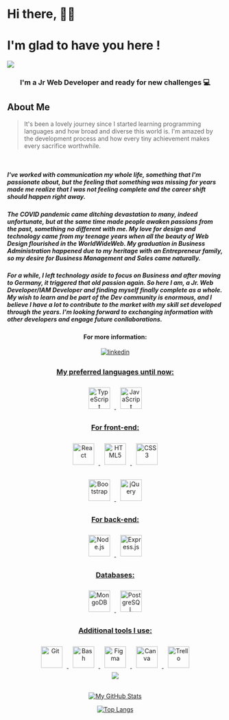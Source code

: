 # Hi there, 🙋‍♀️ 
# I'm glad to have you here !
![](./img/wd-banner.png)

<h3 align="center">I'm a Jr Web Developer and ready for new challenges 💻</h3>

## About Me

> It's been a lovely journey since I started 
> learning programming languages and how broad 
> and diverse this world is. I'm amazed by the 
> development process and how every tiny 
> achievement makes every sacrifice worthwhile. 

<br>

#####  I've worked with communication my whole life, something that I'm passionate about, but the feeling that something was missing for years made me realize that I was not feeling complete and the career shift should happen right away.

##### The COVID pandemic came ditching devastation to many, indeed unfortunate, but at the same time made people awaken passions from the past, something no different with me. My love for design and technology came from my teenage years when all the beauty of Web Design flourished in the WorldWideWeb. My graduation in Business Administration happened due to my heritage with an Entrepreneur family, so my desire for Business Management and Sales came naturally.

##### For a while, I left technology aside to focus on Business and after moving to Germany, it triggered that old passion again. So here I am, a Jr. Web Developer/IAM Developer and finding myself finally complete as a whole. My wish to learn and be part of the Dev community is enormous, and I believe I have a lot to contribute to the market with my skill set developed through the years. I'm looking forward to exchanging information with other developers and engage future conllaborations.


<h4 align="center">For more information:</h4>
<div align="center">
<a href="https://www.linkedin.com/in/steffani-melo/" target="_blank">
<img src=https://img.shields.io/badge/linkedin-%231E77B5.svg?&style=for-the-badge&logo=linkedin&logoColor=white alt=linkedin style="margin-bottom: 5px;" />
</div>  

<h3 align="center">My preferred languages until now:</h3>
<div align="center">
 <img
    style="margin: 10px;"
    src="https://profilinator.rishav.dev/skills-assets/typescript-original.svg"
    alt="TypeScript"
    height="50"
  />
  <img
    style="margin: 10px;"
    src="https://profilinator.rishav.dev/skills-assets/javascript-original.svg"
    alt="JavaScript"
    height="50"
  />
 
</div>

<h3 align="center">For front-end:</h3>
<div align="center">
  <img
    style="margin: 10px;"
    src="https://profilinator.rishav.dev/skills-assets/react-original-wordmark.svg"
    alt="React"
    height="50"
  />
  <img
    style="margin: 10px;"
    src="https://profilinator.rishav.dev/skills-assets/html5-original-wordmark.svg"
    alt="HTML5"
    height="50"
  />
  <img
    style="margin: 10px;"
    src="https://profilinator.rishav.dev/skills-assets/css3-original-wordmark.svg"
    alt="CSS3"
    height="50"
  />

  <img
    style="margin: 10px;"
    src="https://profilinator.rishav.dev/skills-assets/bootstrap-plain.svg"
    alt="Bootstrap"
    height="50"
  />
  <img
    style="margin: 10px;"
    src="https://camo.githubusercontent.com/c675d460b7ac7fce5f499e296b794f4fa1df71a8f0bd291d830376d911b71a81/68747470733a2f2f76342e6d6174657269616c2d75692e636f6d2f7374617469632f6c6f676f2e706e67"
    alt="jQuery"
    height="50"
  />
</div>

<h3 align="center">For back-end:</h3>
<div align="center">
  <img
    style="margin: 10px;"
    src="https://profilinator.rishav.dev/skills-assets/nodejs-original-wordmark.svg"
    alt="Node.js"
    height="50"
  />
  <img
    style="margin: 10px;"
    src="https://profilinator.rishav.dev/skills-assets/express-original-wordmark.svg"
    alt="Express.js"
    height="50"
  />
</div>

<h3 align="center">Databases:</h3>
<div align="center">
  <img
    style="margin: 10px;"
    src="https://profilinator.rishav.dev/skills-assets/mongodb-original-wordmark.svg"
    alt="MongoDB"
    height="50"
  />
  <img
    style="margin: 10px;"
    src="https://profilinator.rishav.dev/skills-assets/postgresql-original-wordmark.svg"
    alt="PostgreSQL"
    height="50"
  />
  
</div>

<h3 align="center">Additional tools I use:</h3>
<div align="center">
  <img
    style="margin: 10px;"
    src="https://profilinator.rishav.dev/skills-assets/git-scm-icon.svg"
    alt="Git"
    height="50"
  />
  <img
    style="margin: 10px;"
    src="https://profilinator.rishav.dev/skills-assets/gnu_bash-icon.svg"
    alt="Bash"
    height="50"
  />
  <img
    style="margin: 10px;"
    src="https://cdn-icons-png.flaticon.com/512/5968/5968705.png"
    alt="Figma"
    height="50"
  />
  <img
    style="margin: 10px;"
    src="https://img.icons8.com/plasticine/344/canva.png"
    alt="Canva"
    height="50"
  />
  <img
    style="margin: 10px;"
    src="https://img.icons8.com/color/344/trello.png"
    alt="Trello"
    height="50"
  />
</div>

<div align="center">
<a href="https://a.paddle.com/v2/click/16413/119403?link=1227">
      <img src="https://img.shields.io/badge/Supported%20by-VSCode%20Power%20User%20%E2%86%92-gray.svg?colorA=655BE1&colorB=4F44D6&style=for-the-badge"/>
    </a></div>

<br />
<div align="center">

[![My GitHub Stats](https://github-readme-stats.vercel.app/api/?username=steffanisartini&count_private=true&show_icons=true&theme=tokyonight&showicons=true)]()


[![Top Langs](https://github-readme-stats.vercel.app/api/top-langs/?username=steffanisartini&langs_count=8&theme=tokyonight&showicons=true)](https://github.com/anuraghazra/github-readme-stats)

</div>
